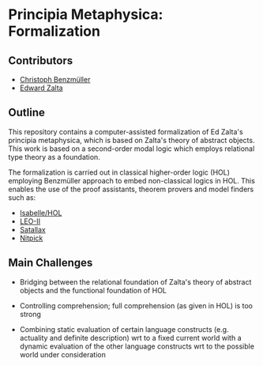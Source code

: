 # Principia Metaphysica: Formalization


Contributors
-----------------------

* [Christoph Benzmüller](http://christoph-benzmueller.de/)
* [Edward Zalta](https://mally.stanford.edu/zalta.html)

Outline
-----------------------

This repository contains a computer-assisted formalization of Ed
Zalta's principia metaphysica, which is based on Zalta's theory of
abstract objects. This work is based on a second-order modal logic
which employs 
relational type theory as a foundation.

The formalization is carried out in classical higher-order logic (HOL)
employing Benzmüller approach to embed non-classical logics in
HOL. This enables the use of the proof assistants, theorem
provers and model finders such as:

* [Isabelle/HOL](https://isabelle.in.tum.de/)
* [LEO-II](http://page.mi.fu-berlin.de/cbenzmueller/leo/) 
* [Satallax](https://mathgate.info/cebrown/satallax/)
* [Nitpick](http://www4.in.tum.de/~blanchet/nitpick.html)



Main Challenges
-----------------------

* Bridging between the relational foundation of Zalta's theory of
abstract objects and the functional foundation of HOL

* Controlling comprehension; full comprehension (as given in HOL) is too strong

* Combining static evaluation of certain language constructs (e.g. actuality and
  definite description) wrt to a fixed current world with a dynamic
  evaluation of the other language constructs wrt to the possible world
  under consideration


